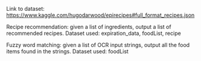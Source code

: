 Link to dataset: https://www.kaggle.com/hugodarwood/epirecipes#full_format_recipes.json

Recipe recommendation: given a list of ingredients, output a list of recommended recipes. Dataset used: expiration_data, foodList, recipe

Fuzzy word matching: given a list of OCR input strings, output all the food items found in the strings. Dataset used: foodList
